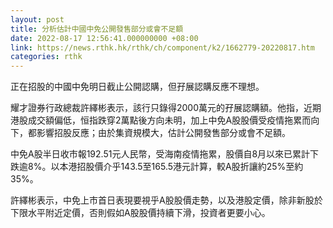 ```yaml
---
layout: post
title: 分析估計中國中免公開發售部分或會不足額
date: 2022-08-17 12:56:41.000000000 +08:00
link: https://news.rthk.hk/rthk/ch/component/k2/1662779-20220817.htm
categories: rthk
---
```


正在招股的中國中免明日截止公開認購，但孖展認購反應不理想。

耀才證券行政總裁許繹彬表示，該行只錄得2000萬元的孖展認購額。他指，近期港股成交額偏低，恒指跌穿2萬點後方向未明，加上中免A股股價受疫情拖累而向下，都影響招股反應；由於集資規模大，估計公開發售部分或會不足額。

中免A股半日收市報192.51元人民幣，受海南疫情拖累，股價自8月以來已累計下跌逾8%。以本港招股價介乎143.5至165.5港元計算，較A股折讓約25%至約35%。

許繹彬表示，中免上市首日表現要視乎A股股價走勢，以及港股定價，除非新股於下限水平附近定價，否則假如A股股價持續下滑，投資者更要小心。
